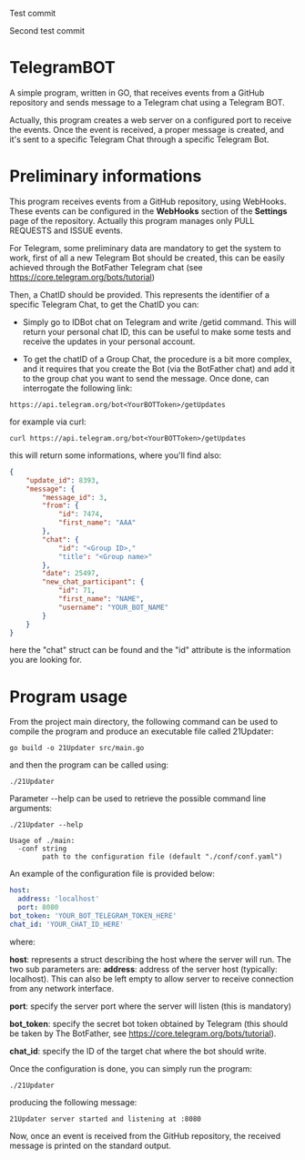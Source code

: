Test commit

Second test commit

# TelegramBOT
A simple program, written in GO, that receives events from a GitHub repository and sends message to a Telegram chat using a Telegram BOT. 

Actually, this program creates a web server on a configured port to receive the events. Once the event is received, a proper message is created, and it's sent to a specific Telegram Chat through a specific Telegram Bot. 

# Preliminary informations
This program receives events from a GitHub repository, using WebHooks. These events can be configured in the **WebHooks** section of the **Settings** page of the repository. Actually this program manages only PULL REQUESTS and ISSUE events. 

For Telegram, some preliminary data are mandatory to get the system to work, first of all a new Telegram Bot should be created, this can be easily achieved through the BotFather Telegram chat (see https://core.telegram.org/bots/tutorial)

Then, a ChatID should be provided. This represents the identifier of a specific Telegram Chat, to get the ChatID you can: 

* Simply go to IDBot chat on Telegram and write /getid command. This will return your personal chat ID, this can be useful to make some tests and receive the updates in your personal account.

* To get the chatID of a Group Chat, the procedure is a bit more complex, and it requires that you create the Bot (via the BotFather chat) and add it to the group chat you want to send the message. Once done, can interrogate the following link:

```
https://api.telegram.org/bot<YourBOTToken>/getUpdates
```

for example via curl:

```shell
curl https://api.telegram.org/bot<YourBOTToken>/getUpdates
```

this will return some informations, where you'll find also:

```json
{
    "update_id": 8393,
    "message": {
        "message_id": 3,
        "from": {
            "id": 7474,
            "first_name": "AAA"
        },
        "chat": {
            "id": "<Group ID>,"
            "title": "<Group name>"
        },
        "date": 25497,
        "new_chat_participant": {
            "id": 71, 
            "first_name": "NAME",
            "username": "YOUR_BOT_NAME"
        }
    }
}
```

here the "chat" struct can be found and the "id" attribute is the information you are looking for.


# Program usage
From the project main directory, the following command can be used to compile the program and produce an executable file called 21Updater:

```shell
go build -o 21Updater src/main.go
```

and then the program can be called using: 

```shell
./21Updater
```

Parameter --help can be used to retrieve the possible command line arguments:

```shell
./21Updater --help

Usage of ./main:
  -conf string
    	path to the configuration file (default "./conf/conf.yaml")
```

An example of the configuration file is provided below:
```yaml
host:     
  address: 'localhost'
  port: 8080
bot_token: 'YOUR_BOT_TELEGRAM_TOKEN_HERE'
chat_id: 'YOUR_CHAT_ID_HERE'
```

where:

**host**: represents a struct describing the host where the server will run. The two sub parameters are:
  **address**: address of the server host (typically: localhost). This can also be left empty to allow server to receive connection from any network interface.

  **port**: specify the server port where the server will listen (this is mandatory)

**bot_token**: specify the secret bot token obtained by Telegram (this should be taken by The BotFather, see https://core.telegram.org/bots/tutorial).

**chat_id**: specify the ID of the target chat where the bot should write. 

Once the configuration is done, you can simply run the program:

```
./21Updater
```

producing the following message:

```
21Updater server started and listening at :8080
```

Now, once an event is received from the GitHub repository, the received message is printed on the standard output.






